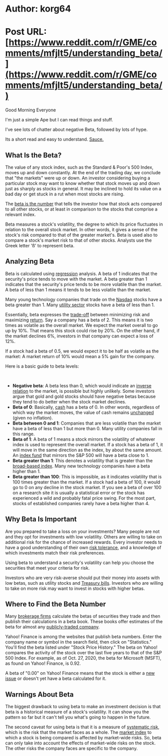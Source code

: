 # Author: korg64
# Post URL: [https://www.reddit.com/r/GME/comments/mfjlt5/understanding_beta/](https://www.reddit.com/r/GME/comments/mfjlt5/understanding_beta/)


 Good Morning Everyone

I'm just a simple Ape but I can read things and stuff.

I've see lots of chatter about negative Beta, followed by lots of hype.

Its a short read and easy to understand. [Sauce.](https://www.investopedia.com/investing/beta-gauging-price-fluctuations/)

## What Is the Beta?  

The value of any stock index, such as the Standard & Poor's 500  Index, moves up and down constantly. At the end of the trading day, we  conclude that "the markets" were up or down. An investor considering  buying a particular stock may want to know whether that stock moves up  and down just as sharply as stocks in general. It may be inclined to  hold its value on a bad day or get stuck in a rut when most stocks are  rising. 



The [beta is the number](https://www.investopedia.com/ask/answers/070615/what-formula-calculating-beta.asp)  that tells the investor how that stock acts compared to all other  stocks, or at least in comparison to the stocks that comprise a relevant  index. 



Beta measures a stock's volatility, the degree to which its price  fluctuates in relation to the overall stock market. In other words, it  gives a sense of the stock's risk compared to that of the greater  market's. Beta is used also to compare a stock's market risk to that of  other stocks. Analysts use the Greek letter 'ß' to represent beta. 

## Analyzing Beta  

Beta is calculated using [regression](https://www.investopedia.com/terms/r/regression.asp)  analysis. A beta of 1 indicates that the security's price tends to move  with the market. A beta greater than 1 indicates that the security's  price tends to be more volatile than the market. A beta of less than 1  means it tends to be less volatile than the market. 



Many young technology companies that trade on the [Nasdaq](https://www.investopedia.com/terms/n/nasdaq-nm.asp) stocks have a beta greater than 1. Many [utility sector](https://www.investopedia.com/terms/u/utilities_sector.asp) stocks have a beta of less than 1. 



Essentially, beta expresses the [trade-off](https://www.investopedia.com/terms/r/riskreturntradeoff.asp) between minimizing risk and maximizing [return](https://www.investopedia.com/terms/r/return.asp).  Say a company has a beta of 2. This means it is two times as volatile  as the overall market. We expect the market overall to go up by 10%.  That means this stock could rise by 20%. On the other hand, if the  market declines 6%, investors in that company can expect a loss of 12%. 

If a stock had a beta of 0.5, we would expect it to be half as volatile  as the market: A market return of 10% would mean a 5% gain for the  company. 

Here is a basic guide to beta levels: 

&#x200B;

* **Negative beta**: A beta less than 0, which would indicate an [inverse relation](https://www.investopedia.com/terms/i/inverse-correlation.asp)  to the market, is possible but highly unlikely. Some investors argue  that gold and gold stocks should have negative betas because they tend  to do better when the stock market declines.
* **Beta of 0**: Basically, [cash](https://www.investopedia.com/terms/c/cash.asp) has a beta of 0. In other words, regardless of which way the market moves, the value of cash remains [unchanged](https://www.investopedia.com/terms/u/unchanged.asp) (given no inflation).
* **Beta between 0 and 1**: Companies that are less  volatile than the market have a beta of less than 1 but more than 0.  Many utility companies fall in this range.
* **Beta of 1**: A beta of 1 means a stock mirrors the  volatility of whatever index is used to represent the overall market. If  a stock has a beta of 1, it will move in the same direction as the  index, by about the same amount. An [index fund](https://www.investopedia.com/terms/i/indexfund.asp) that mirrors the S&P 500 will have a beta close to 1.
* **Beta greater than 1**: This denotes a volatility that is greater than the [broad-based index](https://www.investopedia.com/terms/b/broad-basedindex.asp). Many new technology companies have a beta higher than 1.
* **Beta greater than 100**: This is impossible, as it  indicates volatility that is 100 times greater than the market. If a  stock had a beta of 100, it would go to 0 on any decline in the stock  market. If you see a beta of over 100 on a research site it is usually a  statistical error or the stock has experienced a wild and probably  fatal price swing. For the most part, stocks of established companies  rarely have a beta higher than 4.

## Why Beta Is Important  

Are you prepared to take a loss on your investments? Many people are not  and they opt for investments with low volatility. Others are willing to  take on additional risk for the chance of increased rewards. Every  investor needs to have a good understanding of their own [risk tolerance](https://www.investopedia.com/terms/r/risktolerance.asp), and a knowledge of which investments match their risk preferences. 

  

Using beta to understand a security's volatility can help you choose the securities that meet your criteria for risk.

Investors who are very risk-averse should put their money into assets with low betas, such as utility stocks and [Treasury bills](https://www.investopedia.com/terms/t/treasurybill.asp). Investors who are willing to take on more risk may want to invest in stocks with higher betas. 

## Where to Find the Beta Number  

Many [brokerage firms](https://www.investopedia.com/terms/b/brokerage-company.asp)  calculate the betas of securities they trade and then publish their  calculations in a beta book. These books offer estimates of the beta for  almost any [publicly-traded company](https://www.investopedia.com/terms/p/publiccompany.asp). 

Yahoo! Finance is among the websites that publish beta numbers. Enter  the company name or symbol in the search field, then click on  "Statistics." You'll find the beta listed under "Stock Price History."  The beta on Yahoo! compares the activity of the stock over the last five  years to that of the S&P 500 Index. For example, as of Oct. 27,  2020, the beta for Microsoft (MSFT), as found on Yahoo! Finance, is  0.92. 

  

A beta of "0.00" on Yahoo! Finance means that the stock is either a [new issue](https://www.investopedia.com/terms/n/newissue.asp) or doesn't yet have a beta calculated for it.

## Warnings About Beta  

The biggest drawback to using beta to make an investment decision is  that beta is a historical measure of a stock's volatility. It can show  you the pattern so far but it can't tell you what's going to happen in  the future. 

The second caveat for using beta is that it is a measure of [systematic risk](https://www.investopedia.com/terms/s/systematicrisk.asp), which is the risk that the market faces as a whole. The [market index](https://www.investopedia.com/terms/m/marketindex.asp)  to which a stock is being compared is affected by market-wide risks.  So, beta can only take into account the effects of market-wide risks on  the stock. The other risks the company faces are specific to the  company.